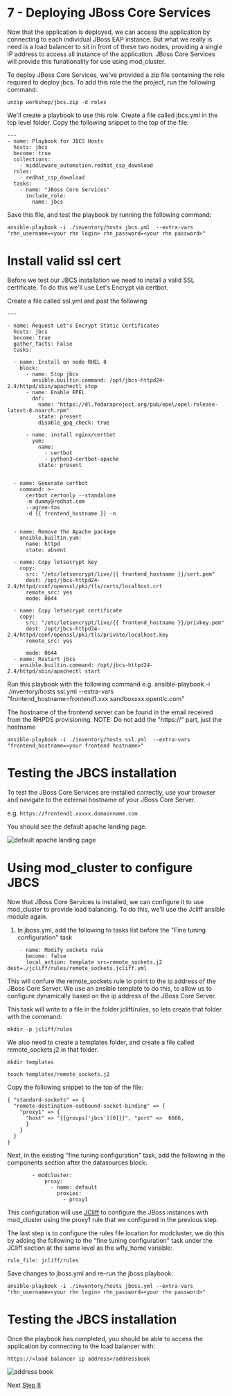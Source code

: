 # 7 - Deploying JBoss Core Services

Now that the application is deployed, we can access the application by connecting to each individual JBoss EAP instance.  But what we really is need is a load balancer to sit in front of these two nodes, providing a single IP address to access all instance of the application.  JBoss Core Services will provide this funationality for use using mod_cluster.

To deploy JBoss Core Services, we've provided a zip file containing the role required to deploy jbcs.  To add this role the the project, run the following command:

`unzip workshop/jbcs.zip -d roles`

We'll create a playbook to use this role.  Create a file called jbcs.yml in the top level folder.  Copy the following snippet to the top of the file:

```
---
- name: Playbook for JBCS Hosts
  hosts: jbcs
  become: true
  collections:
    - middleware_automation.redhat_csp_download
  roles:
    - redhat_csp_download
  tasks:
    - name: "JBoss Core Services"
      include_role:
        name: jbcs
```

Save this file, and test the playbook by running the following command:

`ansible-playbook -i ./inventory/hosts jbcs.yml  --extra-vars "rhn_username=<your rhn login> rhn_password=<your rhn password>"`

# Install valid ssl cert

Before we test our JBCS installation we need to install a valid SSL certificate.  To do this we'll use Let's Encrypt via certbot.

Create a file called ssl.yml and past the following

```
---

- name: Request Let's Encrypt Static Certificates
  hosts: jbcs
  become: true
  gather_facts: False
  tasks:

  - name: Install on node RHEL 8
    block:
      - name: Stop jbcs
        ansible.builtin.command: /opt/jbcs-httpd24-2.4/httpd/sbin/apachectl stop
      - name: Enable EPEL
        dnf:
          name: "https://dl.fedoraproject.org/pub/epel/epel-release-latest-8.noarch.rpm"
          state: present
          disable_gpg_check: true

      - name: install nginx/certbot
        yum:
          name:
            - certbot
            - python3-certbot-apache
          state: present


  - name: Generate certbot
    command: >-
      certbot certonly --standalone
      -m dummy@redhat.com
      --agree-tos
      -d {{ frontend_hostname }} -n


  - name: Remove the Apache package
    ansible.builtin.yum:
      name: httpd
      state: absent

  - name: Copy letsecrypt key
    copy:
      src: "/etc/letsencrypt/live/{{ frontend_hostname }}/cert.pem"
      dest: /opt/jbcs-httpd24-2.4/httpd/conf/openssl/pki/tls/certs/localhost.crt
      remote_src: yes
      mode: 0644

  - name: Copy letsecrypt certificate
    copy:
      src: "/etc/letsencrypt/live/{{ frontend_hostname }}/privkey.pem"
      dest: /opt/jbcs-httpd24-2.4/httpd/conf/openssl/pki/tls/private/localhost.key
      remote_src: yes

      mode: 0644
  - name: Restart jbcs
    ansible.builtin.command: /opt/jbcs-httpd24-2.4/httpd/sbin/apachectl start

```

Run this playbook with the following command e.g. ansible-playbook -i ./inventory/hosts ssl.yml  --extra-vars "frontend_hostname=frontend1.xxx.sandboxxxx.opentlc.com"

The hostname of the frontend server can be found in the email received from the RHPDS provisioning.  NOTE: Do not add the "https://" part, just the hostname

`ansible-playbook -i ./inventory/hosts ssl.yml  --extra-vars "frontend_hostname=<your frontend hostname>"`


# Testing the JBCS installation

To test the JBoss Core Services are installed correctly, use your browser and navigate to the external hostname of your JBoss Core Server.

e.g. `https://frontend1.xxxxx.domainname.com`



You should see the default apache landing page.

![default apache landing page](../images/apache.png)

# Using mod_cluster to configure JBCS

Now that JBoss Core Services is installed, we can configure it to use mod_cluster to provide load balancing.  To do this, we'll use the Jcliff ansible module again.  

1. In jboss.yml, add the following to tasks list before the "Fine tuning configuration" task

```
    - name: Modify sockets rule
      become: false
      local_action: template src=remote_sockets.j2 dest=./jcliff/rules/remote_sockets.jcliff.yml
```

This will confure the remote_sockets rule to point to the ip address of the JBoss Core Server.  We use an ansible template to do this, to allow us to configure dynamically based on the ip address of the JBoss Core Server.

This task will write to a file in the folder jcliff/rules, so lets create that folder with the command:

`mkdir -p jcliff/rules`

We also need to create a templates folder, and create a file called remote_sockets.j2 in that folder.  

`mkdir templates`

`touch templates/remote_sockets.j2`


Copy the following snippet to the top of the file:

```
{ "standard-sockets" => {
  "remote-destination-outbound-socket-binding" => {
    "proxy1" => {
      "host" => "{{groups['jbcs'][0]}}", "port" =>  6666,
      }
    }
  }
}
```


Next, in the existing "fine tuning configuration" task, add the following in the components section after the datasources block:
```
        - modcluster:
            proxy:
              - name: default
                proxies:
                  - proxy1
```

This configuration will use [JCliff](https://ansible-middleware.github.io/ansible_collections_jcliff/latest/README.html#about) to configure the JBoss instances with mod_cluster using the proxy1 rule that we configured in the previous step.

The last step is to configure the rules file location for modcluster, we do this by adding the following to the "fine tuning configuration" task under the JCliff section at the same level as the wfly_home variable:

`rule_file: jcliff/rules`

Save changes to jboss.yml and re-run the jboss playbook.

`ansible-playbook -i ./inventory/hosts jboss.yml --extra-vars "rhn_username=<your rhn login> rhn_password=<your rhn password>"`

# Testing the JBCS installation

Once the playbook has completed, you should be able to access the application by connecting to the load balancer with:

 `https://<load balancer ip address>/addressbook`

 ![address book](../images/addressbook-public.png)

 Next [Step 8](./8-testing.md)
